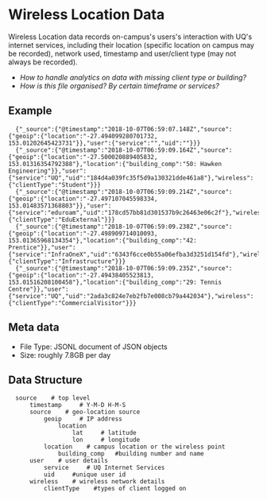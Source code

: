 # Wireless Location Data

Wireless Location data records on-campus's users's interaction with UQ's internet services, including their location (specific location on campus may be recorded), network used, timestamp and user/client type (may not always be recorded).

* *How to handle analytics on data with missing client type or building?*
* *How is this file organised? By certain timeframe or services?*

## Example

      {"_source":{"@timestamp":"2018-10-07T06:59:07.148Z","source":{"geoip":{"location":"-27.494099280701732, 153.01202645423731"}},"user":{"service":"","uid":""}}}
      {"_source":{"@timestamp":"2018-10-07T06:59:09.164Z","source":{"geoip":{"location":"-27.500020889405832, 153.01316354792388"},"location":{"building_comp":"50: Hawken Engineering"}},"user":{"service":"UQ","uid":"184d4a039fc35f5d9a130321dde461a8"},"wireless":{"clientType":"Student"}}}
      {"_source":{"@timestamp":"2018-10-07T06:59:09.214Z","source":{"geoip":{"location":"-27.497107045598334, 153.01483571368803"}},"user":{"service":"eduroam","uid":"178cd57bb81d301537b9c26463e06c2f"},"wireless":{"clientType":"EduExternal"}}}
      {"_source":{"@timestamp":"2018-10-07T06:59:09.238Z","source":{"geoip":{"location":"-27.498909714010093, 153.01365968134354"},"location":{"building_comp":"42: Prentice"}},"user":{"service":"InfraOneX","uid":"6343f6cce0b55a06efba3d3251d154fd"},"wireless":{"clientType":"Infrastructure"}}}
      {"_source":{"@timestamp":"2018-10-07T06:59:09.235Z","source":{"geoip":{"location":"-27.49438405523813, 153.01516208100458"},"location":{"building_comp":"29: Tennis Centre"}},"user":{"service":"UQ","uid":"2ada3c824e7eb2fb7e008cb79a442034"},"wireless":{"clientType":"CommercialVisitor"}}}



## Meta data

* File Type: JSONL document of JSON objects
* Size: roughly 7.8GB per day


## Data Structure

      source    # top level
          timestamp     # Y-M-D H-M-S
          source    # geo-location source
              geoip     # IP address
                  location
                      lat     # latitude
                      lon     # longitude
              location    # campus location or the wireless point
                  building_comp   #building number and name
          user    # user details
              service     # UQ Internet Services
              uid     #unique user id
          wireless    # wireless network details
              clientType    #types of client logged on
